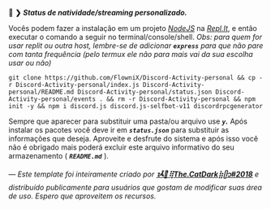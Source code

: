 🌙 **❯** ***Status de natividade/streaming personalizado.***

Vocês podem fazer a instalação em um projeto *[NodeJS](https://replit.com/nodejs)* na *[Repl.It](https://replit.com)*, e então executar o comando a seguir no terminal/console/shell.
*Obs: para quem for usar replit ou outra host, lembre-se de adicionar* ***`express`*** *para que não pare com tanta frequência (pelo termux ele não para mais vai da sua escolha usar ou não)*
```
git clone https://github.com/FlowniX/Discord-Activity-personal && cp -r Discord-Activity-personal/index.js Discord-Activity-personal/README.md Discord-Activity-personal/status.json Discord-Activity-personal/events . && rm -r Discord-Activity-personal && npm init -y && npm i discord.js discord.js-selfbot-v11 discordrpcgenerator
```
Sempre que aparecer para substituir uma pasta/ou arquivo use ***`y`.*** Após instalar os pacotes você deve ir em ***`status.json`*** para substituir as informações que deseja. Aproveite e desfrute do sistema e após isso você não é obrigado mais poderá excluir este arquivo informativo do seu armazenamento ( ***`README.md`*** ). 

*— Este template foi inteiramente criado por* ***[ᝰ໋݊🌙⢿The.CatDark⣷ᥫ᭡#2018](https://www.flownixr.repl.co)*** *e distribuído publicamente para usuários que gostam de modificar suas área de uso. Espero que aproveitem os recursos.*
